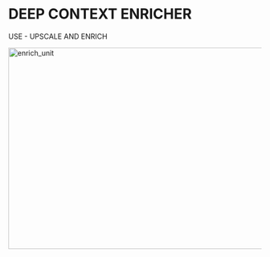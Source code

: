 # DEEP CONTEXT ENRICHER
USE - UPSCALE AND ENRICH



<img src="https://github.com/anish9/4K-video-deep-learning/blob/master/G1.gif" alt="enrich_unit" height="400" width="800">

